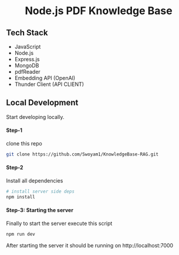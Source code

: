<h1 align="center">Node.js PDF Knowledge Base</h1>

## Tech Stack

- JavaScript
- Node.js
- Express.js
- MongoDB
- pdfReader
- Embedding API (OpenAI)
- Thunder Client (API CLIENT)

## Local Development

Start developing locally.

#### Step-1

clone this repo

```sh
git clone https://github.com/Swoyam1/KnowledgeBase-RAG.git
```

#### Step-2

Install all dependencies

```sh
# install server side deps
npm install
```

#### Step-3: Starting the server

Finally to start the server execute this script

```sh
npm run dev
```
After starting the server it should be running on http://localhost:7000

<br />
<p align="center">
 
</p>

